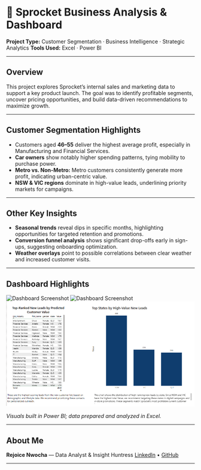 # 🚀 Sprocket Business Analysis & Dashboard

**Project Type:** Customer Segmentation · Business Intelligence · Strategic Analytics
**Tools Used:** Excel · Power BI

---

## Overview

This project explores Sprocket’s internal sales and marketing data to support a key product launch. The goal was to identify profitable segments, uncover pricing opportunities, and build data-driven recommendations to maximize growth.

---

## Customer Segmentation Highlights

* Customers aged **46–55** deliver the highest average profit, especially in Manufacturing and Financial Services.
* **Car owners** show notably higher spending patterns, tying mobility to purchase power.
* **Metro vs. Non-Metro:** Metro customers consistently generate more profit, indicating urban-centric value.
* **NSW & VIC regions** dominate in high-value leads, underlining priority markets for campaigns.

---

## Other Key Insights

* **Seasonal trends** reveal dips in specific months, highlighting opportunities for targeted retention and promotions.
* **Conversion funnel analysis** shows significant drop-offs early in sign-ups, suggesting onboarding optimization.
* **Weather overlays** point to possible correlations between clear weather and increased customer visits.

---

## Dashboard Highlights

![Dashboard Screenshot](Dashboard%20Screenshot.png)
![Dashboard Screenshot](Screenshot2.png)
![Dashboard Screenshot](Screenshot%204.png)

*Visuals built in Power BI; data prepared and analyzed in Excel.*

---

## About Me

**Rejoice Nwocha** — Data Analyst & Insight Huntress
[LinkedIn](https://linkedin.com/in/rejoice-nwocha) • [GitHub](https://github.com/Gift-nwocha)

---
